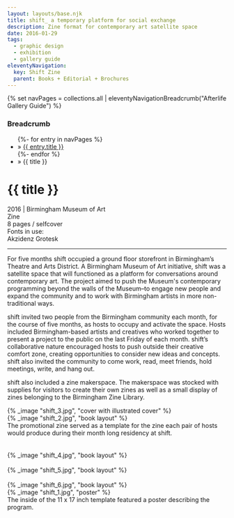 ```yaml
---
layout: layouts/base.njk
title: shift_ a temporary platform for social exchange
description: Zine format for contemporary art satellite space
date: 2016-01-29
tags:
  - graphic design
  - exhibition
  - gallery guide
eleventyNavigation:
  key: Shift Zine
  parent: Books + Editorial + Brochures
---
```

{% set navPages = collections.all | eleventyNavigationBreadcrumb("Afterlife Gallery Guide") %}
<div class="breadcrumb">
    <h3 class="visually-hidden">Breadcrumb</h3>
	<ul class="nav">
            {%- for entry in navPages %}
		<li class="nav-item"{% if entry.url == page.url %} class="active-breadcrumb"{% endif %}> » <a href="{{ entry.url }}">{{ entry.title }}</a></li>
  	    	{%- endfor %}
	    <li class="nav-item"><active-breadcrumb>» {{ title }}</active-breadcrumb></li>
	</ul>
</div>
<div class="container">
  <div class="row"></div>	
  <div class="row">
		<div class="col">
			<h1>{{ title }}</h1>
			<figcaption>2016 | Birmingham Museum of Art</figcaption>
        	<figcaption>Zine</br>8 pages / selfcover</figcaption>
			<figcaption>Fonts in use:</br>Akzidenz Grotesk</figcaption>
			<hr>
		    	<p>For five months shift occupied a ground floor storefront in Birmingham’s Theatre and Arts District. A Birmingham Museum of Art initiative, shift was a satellite space that will functioned as a platform for conversations around contemporary art. The project aimed to push the Museum's contemporary programming beyond the walls of the Museum–to engage new people and expand the community and to work with Birmingham artists in more non-traditional ways.</p>
				<p>shift invited two people from the Birmingham community each month, for the course of five months, as hosts to occupy and activate the space. Hosts included Birmingham-based artists and creatives who worked together to present a project to the public on the last Friday of each month. shift’s collaborative nature encouraged hosts to push outside their creative comfort zone, creating opportunities to consider new ideas and concepts. shift also invited the community to come work, read, meet friends, hold meetings, write, and hang out.</P>
				<p>shift also included a zine makerspace. The makerspace was stocked with supplies for visitors to create their own zines as well as a small display of zines belonging to the Birmingham Zine Library.</p>
		</div>
        <div class="col-1 col-1-md col-1-lg"></div>
		<div class="col">
			{% _image "shift_3.jpg", "cover with illustrated cover" %}
		</div>
		<div class="col-1 col-1-md col-1-lg"></div>
	</div>
	<div class="row">
	    <div class="col-1 col-1-md col-1-lg"></div>
		<div class="col">
            {% _image "shift_2.jpg", "book layout" %}
			<figcaption>The promotional zine served as a template for the zine each pair of hosts would produce during their month long residency at shift.</figcaption>
        </br></br>
            {% _image "shift_4.jpg", "book layout" %}
        </br></br>
            {% _image "shift_5.jpg", "book layout" %}
        </br></br>
            {% _image "shift_6.jpg", "book layout" %}
        </div>
		<div class="col-1 col-1-md col-1-lg"></div>
  	</div>
	<div class="row">
		<div class="col"></div>
		<div class="col-1 col-1-md col-1-lg"></div>
		<div class="col-12 col-6-md col-6-lg">
			{% _image "shift_1.jpg", "poster" %}
			<figcaption>The inside of the 11 x 17 inch template featured a poster describing the program.</figcaption>
		</div>
		<div class="col-1 col-1-md col-1-lg"></div>
	</div>
</div>
